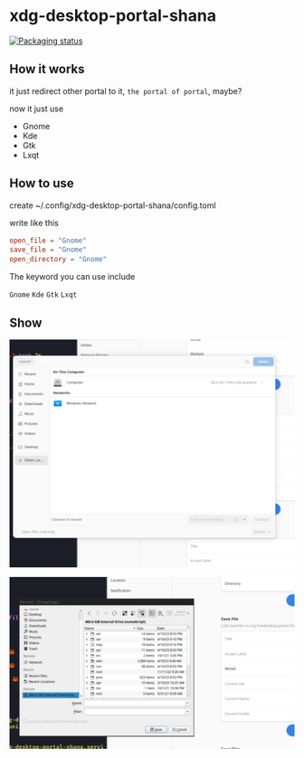 # xdg-desktop-portal-shana

[![Packaging status](https://repology.org/badge/vertical-allrepos/xdg-desktop-portal-shana.svg)](https://repology.org/project/xdg-desktop-portal-shana/versions)


## How it works
it just redirect other portal to it, `the portal of portal`, maybe?

now it just use

* Gnome
* Kde
* Gtk
* Lxqt

## How to use

create ~/.config/xdg-desktop-portal-shana/config.toml

write like this

```toml
open_file = "Gnome"
save_file = "Gnome"
open_directory = "Gnome"
```

The keyword you can use include

`Gnome`
`Kde`
`Gtk`
`Lxqt`

## Show

![select file](./show/choosefile.png)

![save file](./show/savefile.png)
